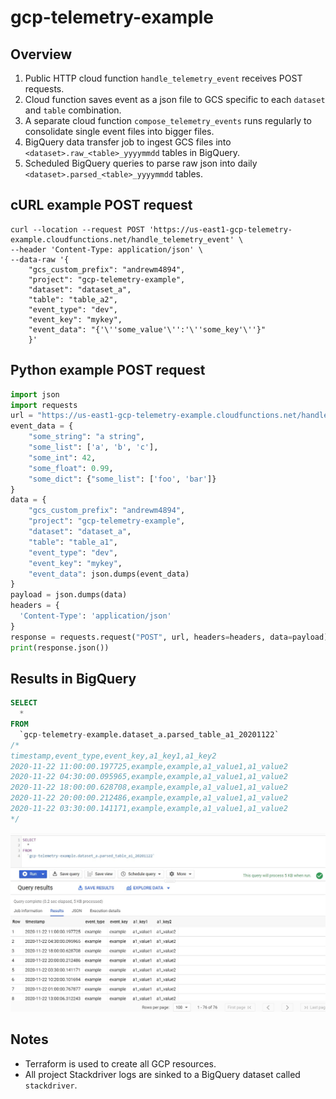 # gcp-telemetry-example

## Overview

1. Public HTTP cloud function `handle_telemetry_event` receives POST requests.
2. Cloud function saves event as a json file to GCS specific to each `dataset` and `table` combination.
3. A separate cloud function `compose_telemetry_events` runs regularly to consolidate single event files into bigger files.
4. BigQuery data transfer job to ingest GCS files into `<dataset>.raw_<table>_yyyymmdd` tables in BigQuery.
5. Scheduled BigQuery queries to parse raw json into daily `<dataset>.parsed_<table>_yyyymmdd` tables. 

## cURL example POST request

```
curl --location --request POST 'https://us-east1-gcp-telemetry-example.cloudfunctions.net/handle_telemetry_event' \
--header 'Content-Type: application/json' \
--data-raw '{
    "gcs_custom_prefix": "andrewm4894", 
    "project": "gcp-telemetry-example", 
    "dataset": "dataset_a",
    "table": "table_a2",
    "event_type": "dev",
    "event_key": "mykey",
    "event_data": "{'\''some_value'\'':'\''some_key'\''}"
    }'
```

## Python example POST request

```python
import json
import requests
url = "https://us-east1-gcp-telemetry-example.cloudfunctions.net/handle_telemetry_event"
event_data = {
    "some_string": "a string",
    "some_list": ['a', 'b', 'c'],
    "some_int": 42,
    "some_float": 0.99,
    "some_dict": {"some_list": ['foo', 'bar']}
}
data = {
    "gcs_custom_prefix": "andrewm4894",
    "project": "gcp-telemetry-example",
    "dataset": "dataset_a",
    "table": "table_a1",
    "event_type": "dev",
    "event_key": "mykey",
    "event_data": json.dumps(event_data)
}
payload = json.dumps(data)
headers = {
  'Content-Type': 'application/json'
}
response = requests.request("POST", url, headers=headers, data=payload)
print(response.json())
```

## Results in BigQuery

```SQL
SELECT 
  * 
FROM 
  `gcp-telemetry-example.dataset_a.parsed_table_a1_20201122`
/*
timestamp,event_type,event_key,a1_key1,a1_key2
2020-11-22 11:00:00.197725,example,example,a1_value1,a1_value2
2020-11-22 04:30:00.095965,example,example,a1_value1,a1_value2
2020-11-22 18:00:00.628708,example,example,a1_value1,a1_value2
2020-11-22 20:00:00.212486,example,example,a1_value1,a1_value2
2020-11-22 03:30:00.141171,example,example,a1_value1,a1_value2
*/
```

![Alt text](misc/bq.jpg?raw=true "Results in BigQuery UI.")

## Notes

- Terraform is used to create all GCP resources.
- All project Stackdriver logs are sinked to a BigQuery dataset called `stackdriver`.
